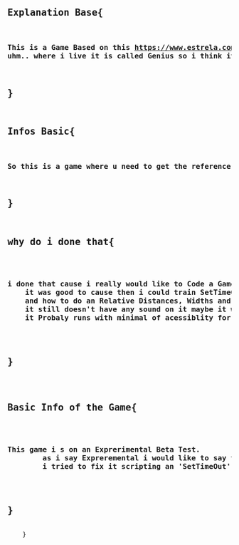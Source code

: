 <pre>
<h2>Explanation Base{</h2>
<h3>This is a Game Based on this <a href="https://www.estrela.com.br/jogo-genius-estrela-100543353_est_pai/p">https://www.estrela.com.br/jogo-genius-estrela-100543353_est_pai/p</a>
uhm.. where i live it is called Genius so i think it's better to say that so, judding by the fact that idk how it is called overseas</h3>
<h2>}</h2>
<h2>Infos Basic{</h2>
<h3>So this is a game where u need to get the reference that every round it goes higher, and send it to the game, if u got the game gets harder , else u lose</h3> 
<h2>}</h2>
<h2>why do i done that{</h2>
    <h3>i done that cause i really would like to Code a Game and by what i saw deppending of whosse game it is "Easy" then i think and this was a good ideia to code, so i Code it 
    it was good to cause then i could train SetTimeOut / SetInterval as Much as ClassList on Elements and keyFrames 
    and how to do an Relative Distances, Widths and Heights
    it still doesn't have any sound on it maybe it will in a future time
    it Probaly runs with minimal of acessiblity for SmartPhones NOW </h3>
    <h2>}</h2>
    <h2>Basic Info of the Game{</h2>
        <h3>This game i s on an Exprerimental Beta Test.
        as i say Expreremental i would like to say that it have some problems with the timming of CSS 'Animations' with the JS Script on some codes but by what it fells and know bugs just one can maybe make your gamble bad unfortunately.
        i tried to fix it scripting an 'SetTimeOut' of 500ms but i'm not sure if it fixed completed it </h3>
        <h2>}</h2>
    }
    </pre>